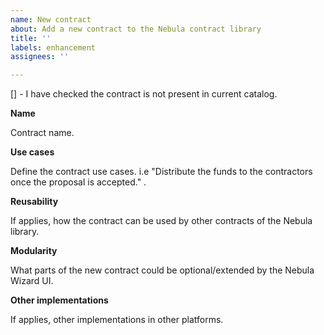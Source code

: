```yaml
---
name: New contract
about: Add a new contract to the Nebula contract library
title: ''
labels: enhancement
assignees: ''

---
```


[] - I have checked the contract is not present in current catalog.

**Name**

Contract name.

**Use cases**

Define the contract use cases. i.e  "Distribute the funds to the contractors once the proposal is accepted." .

**Reusability**

If applies, how the contract can be used by other contracts of the Nebula library.

**Modularity**

What parts of the new contract could be optional/extended by the Nebula Wizard UI.

**Other implementations**

If applies, other implementations in other platforms.

